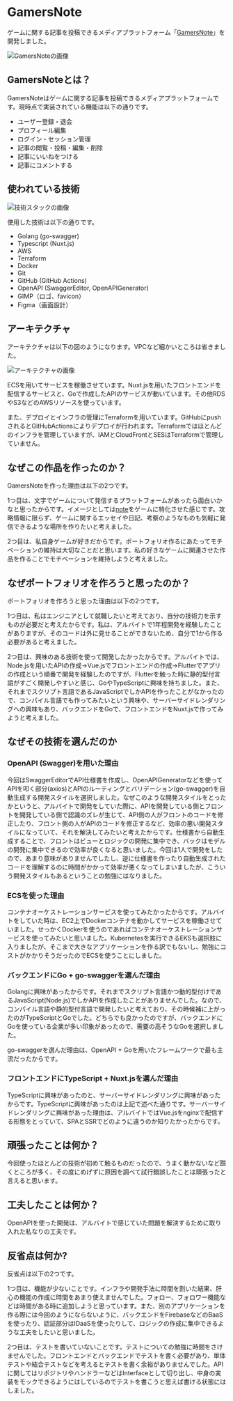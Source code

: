 # GamersNote

ゲームに関する記事を投稿できるメディアプラットフォーム「[GamersNote](https://gamersnote.com)」を開発しました。

![GamersNoteの画像](doc/gamersnote.png)

## GamersNoteとは？

GamersNoteはゲームに関する記事を投稿できるメディアプラットフォームです。現時点で実装されている機能は以下の通りです。

- ユーザー登録・退会
- プロフィール編集
- ログイン・セッション管理
- 記事の閲覧・投稿・編集・削除
- 記事にいいねをつける
- 記事にコメントする

## 使われている技術

![技術スタックの画像](doc/architecture.png)

使用した技術は以下の通りです。

- Golang (go-swagger)
- Typescript (Nuxt.js)
- AWS
- Terraform
- Docker
- Git
- GitHub (GitHub Actions)
- OpenAPI (SwaggerEditor, OpenAPIGenerator)
- GIMP（ロゴ、favicon）
- Figma（画面設計）

## アーキテクチャ

アーキテクチャは以下の図のようになります。VPCなど細かいところは省きました。

![アーキテクチャの画像](doc/architecture2.png)

ECSを用いてサービスを稼働させています。Nuxt.jsを用いたフロントエンドを配信するサービスと、Goで作成したAPIのサービスが動いています。その他RDSやS3などのAWSリソースを使っています。

また、デプロイとインフラの管理にTerraformを用いています。GitHubにpushされるとGitHubActionsによりデプロイが行われます。Terraformではほとんどのインフラを管理していますが、IAMとCloudFrontとSESはTerraformで管理していません。
## なぜこの作品を作ったのか？

GamersNoteを作った理由は以下の2つです。

1つ目は、文字でゲームについて発信するプラットフォームがあったら面白いかなと思ったからです。イメージとしては[note](https://note.com/)をゲームに特化させた感じです。攻略情報に限らず、ゲームに関するエッセイや日記、考察のようなものも気軽に発信できるような場所を作りたいと考えました。

2つ目は、私自身ゲームが好きだからです。ポートフォリオ作るにあたってモチベーションの維持は大切なことだと思います。私の好きなゲームに関連させた作品を作ることでモチベーションを維持しようと考えました。

## なぜポートフォリオを作ろうと思ったのか？

ポートフォリオを作ろうと思った理由は以下の2つです。

1つ目は、私はエンジニアとして就職したいと考えており、自分の技術力を示すものが必要だと考えたからです。私は、アルバイトで1年程開発を経験したことがありますが、そのコードは外に見せることができないため、自分で1から作る必要があると考えました。

2つ目は、興味のある技術を使って開発したかったからです。アルバイトでは、Node.jsを用いたAPIの作成->Vue.jsでフロントエンドの作成->Flutterでアプリの作成という順番で開発を経験したのですが、Flutterを触った時に静的型付言語がすごく開発しやすいと感じ、GoやTypeScriptに興味を持ちました。また、それまでスクリプト言語であるJavaScriptでしかAPIを作ったことがなかったので、コンパイル言語でも作ってみたいという興味や、サーバーサイドレンダリングへの興味もあり、バックエンドをGoで、フロントエンドをNuxt.jsで作ってみようと考えました。

## なぜその技術を選んだのか

### OpenAPI (Swagger)を用いた理由

今回はSwaggerEditorでAPI仕様書を作成し、OpenAPIGeneratorなどを使ってAPIを叩く部分(axios)とAPIのルーティングとバリデーション(go-swagger)を自動生成する開発スタイルを選択しました。なぜこのような開発スタイルをとったかというと、アルバイトで開発をしていた際に、APIを開発している側とフロントを開発している側で認識のズレが生じて、API側の人がフロントのコードを修正したり、フロント側の人がAPIのコードを修正するなど、効率の悪い開発スタイルになっていて、それを解決してみたいと考えたからです。仕様書から自動生成することで、フロントはビューとロジックの開発に集中でき、バックはモデルの開発に集中できるので効率が良くなると思いました。今回は1人で開発をしたので、あまり意味がありませんでしたし、逆に仕様書を作ったり自動生成されたコードを理解するのに時間がかかって効率が悪くなってしまいましたが、こういう開発スタイルもあるということの勉強にはなりました。


### ECSを使った理由

コンテナオーケストレーションサービスを使ってみたかったからです。アルバイトをしていた時は、EC2上でDockerコンテナを動かしてサービスを稼働させていました。せっかくDockerを使うのであればコンテナオーケストレーションサービスを使ってみたいと思いました。Kubernetesを実行できるEKSも選択肢に入りましたが、そこまで大きなアプリケーションを作る訳でもないし、勉強にコストがかかりそうだったのでECSを使うことにしました。
### バックエンドにGo + go-swaggerを選んだ理由

Golangに興味があったからです。それまでスクリプト言語かつ動的型付けであるJavaScript(Node.js)でしかAPIを作成したことがありませんでした。なので、コンパイル言語や静的型付言語で開発したいと考えており、その時候補に上がったのがTypeScriptとGoでした。どちらでも良かったのですが、バックエンドにGoを使っている企業が多い印象があったので、需要の高そうなGoを選択しました。

go-swaggerを選んだ理由は、OpenAPI + Goを用いたフレームワークで最も主流だったからです。

### フロントエンドにTypeScript + Nuxt.jsを選んだ理由

TypeScriptに興味があったのと、サーバーサイドレンダリングに興味があったからです。TypeScriptに興味があったのは上記で述べた通りです。サーバーサイドレンダリングに興味があった理由は、アルバイトではVue.jsをnginxで配信する形態をとっていて、SPAとSSRでどのように違うのか知りたかったからです。
## 頑張ったことは何か？

今回使ったほとんどの技術が初めて触るものだったので、うまく動かないなど躓くところが多く、その度にめげずに原因を調べて試行錯誤したことは頑張ったと言えると思います。

## 工夫したことは何か？

OpenAPIを使った開発は、アルバイトで感じていた問題を解決するために取り入れた私なりの工夫です。

## 反省点は何か?

反省点は以下の2つです。

1つ目は、機能が少ないことです。インフラや開発手法に時間を割いた結果、肝心の機能の作成に時間をあまり使えませんでした。フォロー、フォロワー機能などは時間がある時に追加しようと思っています。また、別のアプリケーションを作る際には今回のようにならないように、バックエンドをFirebaseなどのBaaSを使ったり、認証部分はIDaaSを使ったりして、ロジックの作成に集中できるような工夫をしたいと思いました。

2つ目は、テストを書いていないことです。テストについての勉強に時間をさけませんでした。フロントエンドとバックエンドでテストを書く必要があり、単体テストや結合テストなどを考えるとテストを書く余裕がありませんでした。APIに関してはリポジトリやハンドラーなどはInterfaceとして切り出し、中身の実装をモックできるようにはしているのでテストを書こうと思えば書ける状態にはしました。

